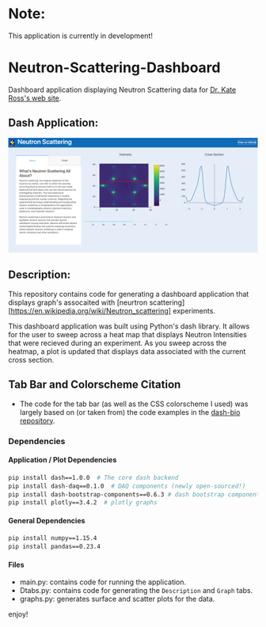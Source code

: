 # Note: 
This application is currently in development!

# Neutron-Scattering-Dashboard
Dashboard application displaying Neutron Scattering data for [Dr. Kate Ross's web site](http://www.rosslabcsu.com/).
 
## Dash Application:
![](assets/images/Neutron-Scattering.png)

## Description:
This repository contains code for generating a dashboard application
that displays graph's assocaited with [neurtron scattering][https://en.wikipedia.org/wiki/Neutron_scattering] 
experiments.

This dashboard application was built using Python's dash library. 
It allows for the user to sweep across a heat map that displays 
Neutron Intensities that were recieved during an experiment. As you 
sweep across the heatmap, a plot is updated that displays data associated
with the current cross section. 

## Tab Bar and Colorscheme Citation
* The code for the tab bar (as well as the CSS colorscheme I used) was largely 
based on (or taken from) the code examples in the [dash-bio repository](https://github.com/plotly/dash-bio/blob/master/tests/test_manhattan_plot.py).
 
### Dependencies

#### Application / Plot Dependencies
```Bash
pip install dash==1.0.0  # The core dash backend
pip install dash-daq==0.1.0  # DAQ components (newly open-sourced!)
pip install dash-bootstrap-components==0.6.3 # dash bootstrap components
pip install plotly==3.4.2  # plotly graphs
```
#### General Dependencies
```Bash
pip install numpy==1.15.4
pip install pandas==0.23.4
```

#### Files
* main.py: contains code for running the application.
* Dtabs.py: contains code for generating the ``Description`` and ``Graph`` tabs.
* graphs.py: generates surface and scatter plots for the data.

enjoy!